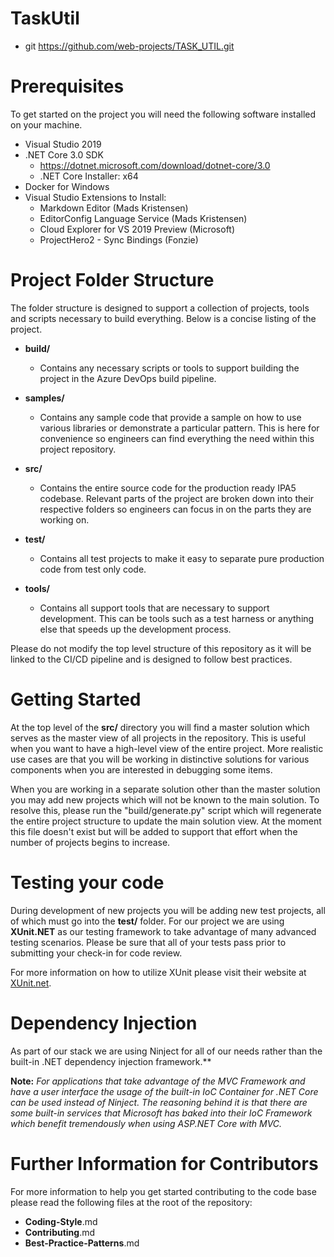 # TaskUtil

* git https://github.com/web-projects/TASK_UTIL.git

# Prerequisites

To get started on the project you will need the following software installed on your machine.

* Visual Studio 2019
* .NET Core 3.0 SDK
    * https://dotnet.microsoft.com/download/dotnet-core/3.0
    * .NET Core Installer: x64
* Docker for Windows
* Visual Studio Extensions to Install:
    * Markdown Editor (Mads Kristensen)
    * EditorConfig Language Service (Mads Kristensen)
    * Cloud Explorer for VS 2019 Preview (Microsoft)
    * ProjectHero2 - Sync Bindings (Fonzie)

# Project Folder Structure

The folder structure is designed to support a collection of projects, tools and scripts necessary to build everything. Below is a concise listing of the project.

* **build/**
    * Contains any necessary scripts or tools to support building the project in the Azure DevOps build pipeline.

* **samples/**
    * Contains any sample code that provide a sample on how to use various libraries or demonstrate a particular pattern. This is here for convenience so engineers can find everything the need within this project repository.

* **src/**
    * Contains the entire source code for the production ready IPA5 codebase. Relevant parts of the project are broken down into their respective folders so engineers can focus in on the parts they are working on.

* **test/**
    * Contains all test projects to make it easy to separate pure production code from test only code.

* **tools/**
    * Contains all support tools that are necessary to support development. This can be tools such as a test harness or anything else that speeds up the development process.

Please do not modify the top level structure of this repository as it will be linked to the CI/CD pipeline and is designed to follow best practices.

# Getting Started

At the top level of the **src/** directory you will find a master solution which serves as the master view of all projects in the repository. This is useful when you want to have a high-level view of the entire project. More realistic use cases are that you will be working in distinctive solutions for various components when you are interested in debugging some items.

When you are working in a separate solution other than the master solution you may add new projects which will not be known to the main solution. To resolve this, please run the "build/generate.py" script which will regenerate the entire project structure to update the main solution view. At the moment this file doesn't exist but will be added to support that effort when the number of projects begins to increase.

# Testing your code

During development of new projects you will be adding new test projects, all of which must go into the **test/** folder. For our project we are using **XUnit.NET** as our testing framework to take advantage of many advanced testing scenarios. Please be sure that all of your tests pass prior to submitting your check-in for code review.

For more information on how to utilize XUnit please visit their website at [XUnit.net](https://xunit.net/).

# Dependency Injection 

As part of our stack we are using Ninject for all of our needs rather than the built-in .NET dependency injection framework.** 

**Note:** _For applications that take advantage of the MVC Framework and have a user interface the usage of the built-in IoC Container for .NET Core can be used instead of Ninject. The reasoning behind it is that there are some built-in services that Microsoft has baked into their IoC Framework which benefit tremendously when using ASP.NET Core with MVC._


# Further Information for Contributors

For more information to help you get started contributing to the code base please read the following files at the root of the repository:

* **Coding-Style**.md
* **Contributing**.md
* **Best-Practice-Patterns**.md
